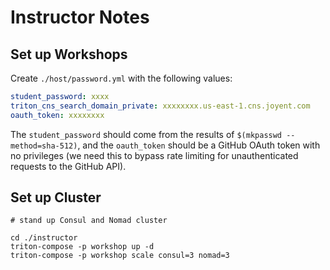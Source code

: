 # Instructor Notes


## Set up Workshops

Create `./host/password.yml` with the following values:

```yml
student_password: xxxx
triton_cns_search_domain_private: xxxxxxxx.us-east-1.cns.joyent.com
oauth_token: xxxxxxxx
```

The `student_password` should come from the results of `$(mkpasswd --method=sha-512)`, and the `oauth_token` should be a GitHub OAuth token with no privileges (we need this to bypass rate limiting for unauthenticated requests to the GitHub API).

## Set up Cluster

```
# stand up Consul and Nomad cluster

cd ./instructor
triton-compose -p workshop up -d
triton-compose -p workshop scale consul=3 nomad=3
```
